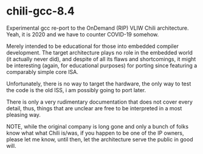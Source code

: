 # chili-gcc-8.4

Experimental gcc re-port to the OnDemand (RIP) VLIW Chili architecture. Yeah, it
is 2020 and we have to counter COVID-19 somehow.

Merely intended to be educational for those into embedded compiler development.
The target architecture plays no role in the embedded world (it actually never
did), and despite of all its flaws and shortcomings, it might be interesting
(again, for educational purposes) for porting since featuring a comparably
simple core ISA.

Unfortunately, there is no way to target the hardware, the only way to test the
code is the old ISS, i am possibly going to port later.

There is only a very rudimentary documentation that does not cover every detail,
thus, things that are unclear are free to be interpreted in a most pleasing way.

NOTE, while the original company is long gone and only a bunch of folks know what
what Chili is/was, if you happen to be one of the IP owners, please let me know,
until then, let the architecture serve the public in good will.
